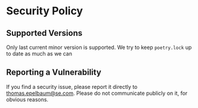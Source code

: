# Security Policy

## Supported Versions

Only last current minor version is supported. We try to keep `poetry.lock` up to date as much as we can

## Reporting a Vulnerability

If you find a security issue, please report it directly to thomas.epelbaum@se.com. Please do not communicate publicly on it, for obvious reasons.
